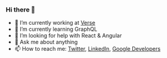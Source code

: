 ### Hi there 👋

- 🔭 I’m currently working at [Verse](https://github.com/art-technologies)
- 🌱 I’m currently learning GraphQL
- 🤔 I’m looking for help with React & Angular
- 💬 Ask me about anything
- 📫 How to reach me: [Twitter](https://twitter.com/RakhatRakhmetov), [LinkedIn](https://www.linkedin.com/in/rakhat-rakhmetov/), [Google Developers](https://g.dev/rakhat)
